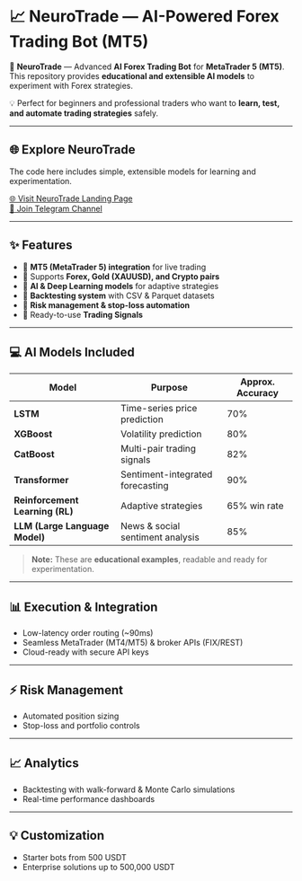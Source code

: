 # 📈 NeuroTrade — AI-Powered Forex Trading Bot (MT5)

🚀 **NeuroTrade** — Advanced **AI Forex Trading Bot** for **MetaTrader 5 (MT5)**.  
This repository provides **educational and extensible AI models** to experiment with Forex strategies.

💡 Perfect for beginners and professional traders who want to **learn, test, and automate trading strategies** safely.

---

## 🌐 Explore NeuroTrade

The code here includes simple, extensible models for learning and experimentation.  

[🌐 Visit NeuroTrade Landing Page](https://rez9414.github.io/neurotrade-landing)  
[💬 Join Telegram Channel](https://t.me/CodeStormX)

---

## ✨ Features

- 🔹 **MT5 (MetaTrader 5) integration** for live trading  
- 🔹 Supports **Forex, Gold (XAUUSD), and Crypto pairs**  
- 🔹 **AI & Deep Learning models** for adaptive strategies  
- 🔹 **Backtesting system** with CSV & Parquet datasets  
- 🔹 **Risk management & stop-loss automation**  
- 🔹 Ready-to-use **Trading Signals**

---

## 💻 AI Models Included

| Model | Purpose | Approx. Accuracy |
|-------|---------|----------------|
| **LSTM** | Time-series price prediction | 70% |
| **XGBoost** | Volatility prediction | 80% |
| **CatBoost** | Multi-pair trading signals | 82% |
| **Transformer** | Sentiment-integrated forecasting | 90% |
| **Reinforcement Learning (RL)** | Adaptive strategies | 65% win rate |
| **LLM (Large Language Model)** | News & social sentiment analysis | 85% |

> **Note:** These are **educational examples**, readable and ready for experimentation.

---

## 📊 Execution & Integration

- Low-latency order routing (~90ms)  
- Seamless MetaTrader (MT4/MT5) & broker APIs (FIX/REST)  
- Cloud-ready with secure API keys  

---

## ⚡ Risk Management

- Automated position sizing  
- Stop-loss and portfolio controls  

---

## 📈 Analytics

- Backtesting with walk-forward & Monte Carlo simulations  
- Real-time performance dashboards  

---

## 💡 Customization

- Starter bots from 500 USDT  
- Enterprise solutions up to 500,000 USDT  
